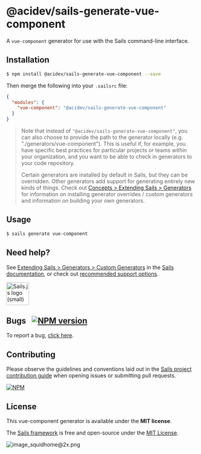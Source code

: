 # @acidev/sails-generate-vue-component

A `vue-component` generator for use with the Sails command-line interface.


## Installation

```sh
$ npm install @acidev/sails-generate-vue-component --save
```

Then merge the following into your `.sailsrc` file:

```json
{
  "modules": {
    "vue-component": "@acidev/sails-generate-vue-component"
  }
}
```

> Note that instead of `"@acidev/sails-generate-vue-component"`, you can also choose to provide the path to the generator locally (e.g. "./generators/vue-component").
> This is useful if, for example, you have specific best practices for particular projects or teams within your organization, and you want to be able to check in generators to your code repository.
>
> Certain generators are installed by default in Sails, but they can be overridden.  Other generators add support for generating entirely new kinds of things.
> Check out [Concepts > Extending Sails > Generators](https://sailsjs.com/docs/concepts/extending-sails/generators) for information on installing generator overrides / custom generators and information on building your own generators.



## Usage

```bash
$ sails generate vue-component 
```


## Need help?

See [Extending Sails > Generators > Custom Generators](https://sailsjs.com/docs/concepts/extending-sails/generators/custom-generators) in the [Sails documentation](https://sailsjs.com/documentation), or check out [recommended support options](https://sailsjs.com/support).

<a href="https://sailsjs.com" target="_blank" title="Node.js framework for building realtime APIs."><img src="https://github-camo.global.ssl.fastly.net/9e49073459ed4e0e2687b80eaf515d87b0da4a6b/687474703a2f2f62616c64657264617368792e6769746875622e696f2f7361696c732f696d616765732f6c6f676f2e706e67" width=60 alt="Sails.js logo (small)"/></a>


## Bugs &nbsp; [![NPM version](https://badge.fury.io/js/@acidev/sails-generate-vue-component.svg)](http://npmjs.com/package/@acidev/sails-generate-vue-component)

To report a bug, [click here](https://sailsjs.com/bugs).


## Contributing

Please observe the guidelines and conventions laid out in the [Sails project contribution guide](https://sailsjs.com/documentation/contributing) when opening issues or submitting pull requests.

[![NPM](https://nodei.co/npm/@acidev/sails-generate-vue-component.png?downloads=true)](http://npmjs.com/package/@acidev/sails-generate-vue-component)



## License

This vue-component generator is available under the **MIT license**.

The [Sails framework](https://sailsjs.com) is free and open-source under the [MIT License](https://sailsjs.com/license).


![image_squidhome@2x.png](http://i.imgur.com/RIvu9.png)
